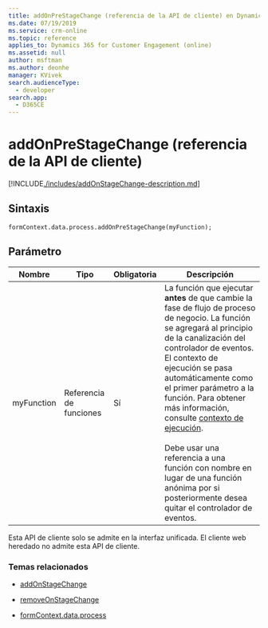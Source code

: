 ```yaml
---
title: addOnPreStageChange (referencia de la API de cliente) en Dynamics 365 for Customer Engagement | MicrosoftDocs
ms.date: 07/19/2019
ms.service: crm-online
ms.topic: reference
applies_to: Dynamics 365 for Customer Engagement (online)
ms.assetid: null
author: msftman
ms.author: deonhe
manager: KVivek
search.audienceType:
  - developer
search.app:
  - D365CE
---
```

# <a name="addonprestagechange-client-api-reference"></a>addOnPreStageChange (referencia de la API de cliente)

[!INCLUDE[./includes/addOnStageChange-description.md](./includes/AddOnPreStageChange-description.md)]

## <a name="syntax"></a>Sintaxis

`formContext.data.process.addOnPreStageChange(myFunction);`

## <a name="parameter"></a>Parámetro

Nombre|Tipo|Obligatoria|Descripción|
|--|--|--|--|
|myFunction|Referencia de funciones|Sí|La función que ejecutar **antes** de que cambie la fase de flujo de proceso de negocio. La función se agregará al principio de la canalización del controlador de eventos. El contexto de ejecución se pasa automáticamente como el primer parámetro a la función. Para obtener más información, consulte [contexto de ejecución](../../../clientapi-execution-context.md).<br/><br/>Debe usar una referencia a una función con nombre en lugar de una función anónima por si posteriormente desea quitar el controlador de eventos.|

Esta API de cliente solo se admite en la interfaz unificada. El cliente web heredado no admite esta API de cliente.

### <a name="related-topics"></a>Temas relacionados

- [addOnStageChange](addOnStageChange.md)
 
- [removeOnStageChange](removeOnStageChange.md)

- [formContext.data.process](../../formContext-data-process.md)
 



